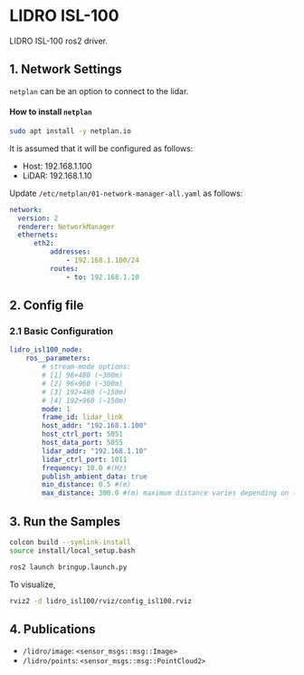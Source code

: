 # LIDRO ISL-100
LIDRO ISL-100 ros2 driver.

## 1. Network Settings

`netplan` can be an option to connect to the lidar.

#### How to install `netplan`
```bash
sudo apt install -y netplan.io
```


It is assumed that it will be configured as follows:
- Host: 192.168.1.100
- LiDAR: 192.168.1.10


Update `/etc/netplan/01-network-manager-all.yaml` as follows:
```yaml
network:
  version: 2
  renderer: NetworkManager
  ethernets:
      eth2:
          addresses:
              - 192.168.1.100/24
          routes:
              - to: 192.168.1.10

```


## 2. Config file

### 2.1 Basic Configuration
```yaml
lidro_isl100_node:
    ros__parameters:
        # stream-mode options:
        # [1] 96×480 (~300m)
        # [2] 96×960 (~300m)
        # [3] 192×480 (~150m)
        # [4] 192×960 (~150m)
        mode: 1
        frame_id: lidar_link
        host_addr: "192.168.1.100"
        host_ctrl_port: 5051
        host_data_port: 5055
        lidar_addr: "192.168.1.10"
        lidar_ctrl_port: 1011  
        frequency: 10.0 #(Hz)
        publish_ambient_data: true
        min_distance: 0.5 #(m)
        max_distance: 300.0 #(m) maximum distance varies depending on the stream-mode
```

## 3. Run the Samples
```bash
colcon build --symlink-install
source install/local_setup.bash

ros2 launch bringup.launch.py
```

To visualize,
```bash
rviz2 -d lidro_isl100/rviz/config_isl100.rviz
```

## 4. Publications
- `/lidro/image`: `<sensor_msgs::msg::Image>`
- `/lidro/points`: `<sensor_msgs::msg::PointCloud2>`

